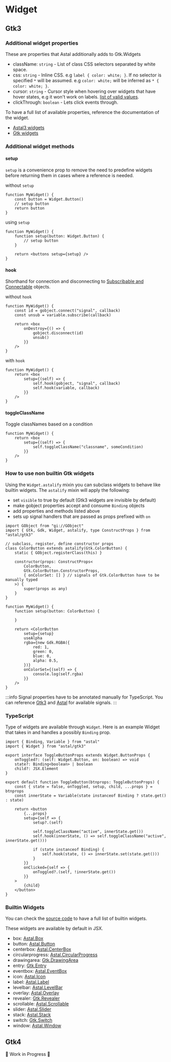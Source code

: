 # Widget

## Gtk3

### Additional widget properties

These are properties that Astal additionally adds to Gtk.Widgets

- className: `string` - List of class CSS selectors separated by white space.
- css: `string` - Inline CSS. e.g `label { color: white; }`. If no selector is specified `*` will be assumed. e.g `color: white;` will be inferred as `* { color: white; }`.
- cursor: `string` - Cursor style when hovering over widgets that have hover states, e.g it won't work on labels. [list of valid values](https://docs.gtk.org/gdk3/ctor.Cursor.new_from_name.html).
- clickThrough: `boolean` - Lets click events through.

To have a full list of available properties, reference the documentation of the widget.

- [Astal3 widgets](https://aylur.github.io/libastal/astal3/index.html#classes)
- [Gtk widgets](https://docs.gtk.org/gtk3/#classes)

### Additional widget methods

#### setup

`setup` is a convenience prop to remove the need to predefine widgets
before returning them in cases where a reference is needed.

without `setup`

```tsx
function MyWidget() {
    const button = Widget.Button()
    // setup button
    return button
}
```

using `setup`

```tsx
function MyWidget() {
    function setup(button: Widget.Button) {
        // setup button
    }

    return <buttons setup={setup} />
}
```

#### hook

Shorthand for connection and disconnecting to [Subscribable and Connectable](./binding#subscribable-and-connectable-interface) objects.

without `hook`

```tsx
function MyWidget() {
    const id = gobject.connect("signal", callback)
    const unsub = variable.subscribe(callback)

    return <box
        onDestroy={() => {
            gobject.disconnect(id)
            unsub()
        }}
    />
}
```

with `hook`

```tsx
function MyWidget() {
    return <box
        setup={(self) => {
            self.hook(gobject, "signal", callback)
            self.hook(variable, callback)
        }}
    />
}
```

#### toggleClassName

Toggle classNames based on a condition

```tsx
function MyWidget() {
    return <box
        setup={(self) => {
            self.toggleClassName("classname", someCondition)
        }}
    />
}
```

### How to use non builtin Gtk widgets

Using the `Widget.astalify` mixin you can subclass widgets
to behave like builtin widgets.
The `astalify` mixin will apply the following:

- set `visible` to true by default (Gtk3 widgets are invisible by default)
- make gobject properties accept and consume `Binding` objects
- add properties and methods listed above
- sets up signal handlers that are passed as props prefixed with `on`

```tsx
import GObject from "gi://GObject"
import { Gtk, Gdk, Widget, astalify, type ConstructProps } from "astal/gtk3"

// subclass, register, define constructor props
class ColorButton extends astalify(Gtk.ColorButton) {
    static { GObject.registerClass(this) }

    constructor(props: ConstructProps<
        ColorButton,
        Gtk.ColorButton.ConstructorProps,
        { onColorSet: [] } // signals of Gtk.ColorButton have to be manually typed
    >) {
        super(props as any)
    }
}

function MyWidget() {
    function setup(button: ColorButton) {

    }

    return <ColorButton
        setup={setup}
        useAlpha
        rgba={new Gdk.RGBA({
            red: 1,
            green: 0,
            blue: 0,
            alpha: 0.5,
        })}
        onColorSet={(self) => {
            console.log(self.rgba)
        }}
    />
}
```

:::info
Signal properties have to be annotated manually for TypeScript.
You can reference [Gtk3](https://gjs-docs.gnome.org/gtk30~3.0/)
and [Astal](https://aylur.github.io/libastal/index.html#classes) for available signals.
:::

### TypeScript

Type of widgets are available through `Widget`.
Here is an example Widget that takes in and handles a possibly `Binding` prop.

```tsx
import { Binding, Variable } from "astal"
import { Widget } from "astal/gtk3"

export interface ToggleButtonProps extends Widget.ButtonProps {
    onToggled?: (self: Widget.Button, on: boolean) => void
    state?: Binding<boolean> | boolean
    child?: JSX.Element
}

export default function ToggleButton(btnprops: ToggleButtonProps) {
    const { state = false, onToggled, setup, child, ...props } = btnprops
    const innerState = Variable(state instanceof Binding ? state.get() : state)

    return <button
        {...props}
        setup={self => {
            setup?.(self)

            self.toggleClassName("active", innerState.get())
            self.hook(innerState, () => self.toggleClassName("active", innerState.get()))

            if (state instanceof Binding) {
                self.hook(state, () => innerState.set(state.get()))
            }
        }}
        onClicked={self => {
            onToggled?.(self, !innerState.get())
        }}
    >
        {child}
    </button>
}
```

### Builtin Widgets

You can check the [source code](https://github.com/aylur/astal/blob/main/lang/gjs/src/gtk3/index.ts) to have a full list of builtin widgets.

These widgets are available by default in JSX.

- box: [Astal.Box](https://aylur.github.io/libastal/astal3/class.Box.html)
- button: [Astal.Button](https://aylur.github.io/libastal/astal3/class.Button.html)
- centerbox: [Astal.CenterBox](https://aylur.github.io/libastal/astal3/class.CenterBox.html)
- circularprogress: [Astal.CircularProgress](https://aylur.github.io/libastal/astal3/class.CircularProgress.html)
- drawingarea: [Gtk.DrawingArea](https://docs.gtk.org/gtk3/class.DrawingArea.html)
- entry: [Gtk.Entry](https://docs.gtk.org/gtk3/class.Entry.html)
- eventbox: [Astal.EventBox](https://aylur.github.io/libastal/astal3/class.EventBox.html)
- icon: [Astal.Icon](https://aylur.github.io/libastal/astal3/class.Icon.html)
- label: [Astal.Label](https://aylur.github.io/libastal/astal3/class.Label.html)
- levelbar: [Astal.LevelBar](https://aylur.github.io/libastal/astal3/class.LevelBar.html)
- overlay: [Astal.Overlay](https://aylur.github.io/libastal/astal3/class.Overlay.html)
- revealer: [Gtk.Revealer](https://docs.gtk.org/gtk3/class.Revealer.html)
- scrollable: [Astal.Scrollable](https://aylur.github.io/libastal/astal3/class.Scrollable.html)
- slider: [Astal.Slider](https://aylur.github.io/libastal/astal3/class.Slider.html)
- stack: [Astal.Stack](https://aylur.github.io/libastal/astal3/class.Stack.html)
- switch: [Gtk.Switch](https://docs.gtk.org/gtk3/class.Switch.html)
- window: [Astal.Window](https://aylur.github.io/libastal/astal3/class.Window.html)

## Gtk4

🚧 Work in Progress 🚧
